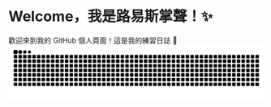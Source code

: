 # Welcome，我是路易斯掌聲！✨

歡迎來到我的 GitHub 個人頁面！這是我的練習日誌 📖
![GitHub Snake Animation](https://raw.githubusercontent.com/chanshenlee/chanshenlee/output/snake.svg)

